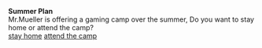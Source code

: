 **Summer Plan**   
Mr.Mueller is offering a gaming camp over the summer, Do you want to stay home or attend the camp?  
[stay home](stay-home/summer-assignment.md)
[attend the camp](attend-the-camp/video-game.md)